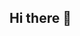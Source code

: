 ## Hi there 👋

<!--
**Amandadpg/Amandadpg** is a ✨ _special_ ✨ repository because its `README.md` (this file) appears on your GitHub profile.

Here are some ideas to get you started:
Mi nombre es Amanda,  soy estudiante de grado superior de Desarrollo de aplicaciones Web en el IES Los Alcores
- 🔭 I’m currently working on ...
- 🌱 I’m currently learning ...
- 👯 I’m looking to collaborate on ...
- 🤔 I’m looking for help with ...
- 💬 Ask me about ...
- 📫 How to reach me: ...
- 😄 Pronouns: ...
- ⚡ Fun fact: ...
-->
